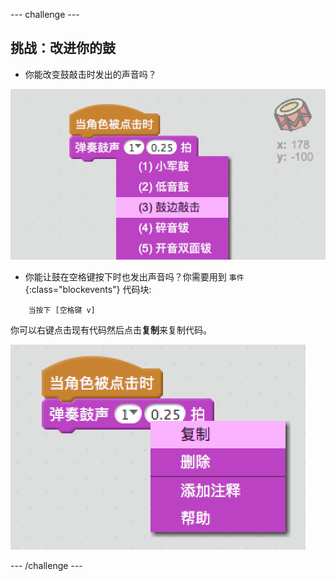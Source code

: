 \--- challenge \---

## 挑战：改进你的鼓

+ 你能改变鼓敲击时发出的声音吗？

![截屏](images/band-drum-sound.png)

+ 你能让鼓在空格键按下时也发出声音吗？你需要用到 `事件` {:class="blockevents"} 代码块:

```blocks
    当按下 [空格键 v]
```

你可以右键点击现有代码然后点击**复制**来复制代码。

![截屏](images/band-duplicate-code.png)

\--- /challenge \---